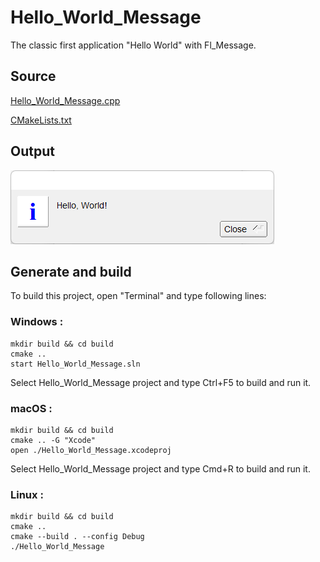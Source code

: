 # Hello_World_Message

The classic first application "Hello World" with Fl_Message.

## Source

[Hello_World_Message.cpp](Hello_World_Message.cpp)

[CMakeLists.txt](CMakeLists.txt)

## Output

![output](../../../docs/Pictures/Examples/Hello_World_Message.png)

## Generate and build

To build this project, open "Terminal" and type following lines:

### Windows :

``` shell
mkdir build && cd build
cmake .. 
start Hello_World_Message.sln
```

Select Hello_World_Message project and type Ctrl+F5 to build and run it.

### macOS :

``` shell
mkdir build && cd build
cmake .. -G "Xcode"
open ./Hello_World_Message.xcodeproj
```

Select Hello_World_Message project and type Cmd+R to build and run it.

### Linux :

``` shell
mkdir build && cd build
cmake .. 
cmake --build . --config Debug
./Hello_World_Message
```
